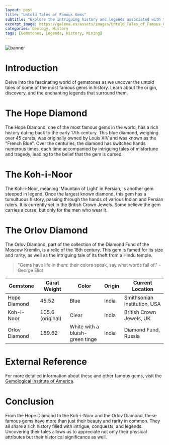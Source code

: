 ```yaml
---
layout: post
title: "Untold Tales of Famous Gems"
subtitle: "Explore the intriguing history and legends associated with the world's most renowned gemstones."
excerpt_image: https://galena.es/assets/images/Untold_Tales_of_Famous_Gems.png
categories: Geology, History
tags: [Gemstones, Legends, History, Mining]
---
```

![banner](https://galena.es/assets/images/Untold_Tales_of_Famous_Gems.png)

# Introduction
Delve into the fascinating world of gemstones as we uncover the untold tales of some of the most famous gems in history. Learn about the origin, discovery, and the enchanting legends that surround them.

# The Hope Diamond
The Hope Diamond, one of the most famous gems in the world, has a rich history dating back to the early 17th century. This blue diamond, weighing over 45 carats, was originally owned by Louis XIV and was known as the "French Blue". Over the centuries, the diamond has switched hands numerous times, each time accompanied by intriguing tales of misfortune and tragedy, leading to the belief that the gem is cursed.

# The Koh-i-Noor
The Koh-i-Noor, meaning 'Mountain of Light' in Persian, is another gem steeped in legend. Once the largest known diamond, this gem has a tumultuous history, passing through the hands of various Indian and Persian rulers. It is currently set in the British Crown Jewels. Some believe the gem carries a curse, but only for the men who wear it.

# The Orlov Diamond
The Orlov Diamond, part of the collection of the Diamond Fund of the Moscow Kremlin, is a relic of the 18th century. This gem is famed for its size and rarity, as well as the intriguing tale of its theft from a Hindu temple.

> "Gems have life in them: their colors speak, say what words fail of." - George Eliot

| Gemstone | Carat Weight | Color | Origin | Current Location |
| --- | --- | --- | --- | --- |
| Hope Diamond | 45.52 | Blue | India | Smithsonian Institution, USA |
| Koh-i-Noor | 105.6 (original) | Clear | India | British Crown Jewels, UK |
| Orlov Diamond | 189.62 | White with a bluish-green tinge | India | Diamond Fund, Russia |

# External Reference
For more detailed information about these and other famous gems, visit the [Gemological Institute of America](https://www.gia.edu/).

# Conclusion
From the Hope Diamond to the Koh-i-Noor and the Orlov Diamond, these famous gems have more than just their beauty and rarity in common. They all share a rich history filled with intrigue, conquests, and legends. Uncovering their tales allows us to appreciate not only their physical attributes but their historical significance as well.